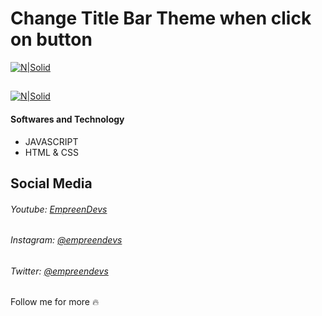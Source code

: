 # Change Title Bar Theme when click on button
[![N|Solid](https://i.imgur.com/2dzkWT8.png)](https://www.youtube.com/watch?v=W_91DqZ59cc)

## 
[![N|Solid](https://i.imgur.com/D1pepkb.gif)](https://www.youtube.com/watch?v=W_91DqZ59cc)

#### Softwares and Technology
- JAVASCRIPT
- HTML & CSS

## Social Media
###### Youtube: [EmpreenDevs](https://www.youtube.com/channel/UCkVrAGL7PCsoPTra-KqgUPw)
###### Instagram: [@empreendevs](https://www.instagram.com/empreendevs/)
###### Twitter: [@empreendevs](https://twitter.com/empreendevs)

Follow me for more 🔥
